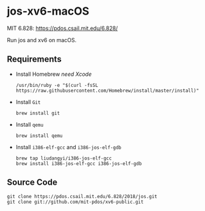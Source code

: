 # jos-xv6-macOS

MIT 6.828: https://pdos.csail.mit.edu/6.828/

Run jos and xv6 on macOS.

## Requirements

- Install Homebrew _need Xcode_

  ```shell
  /usr/bin/ruby -e "$(curl -fsSL https://raw.githubusercontent.com/Homebrew/install/master/install)"
  ```

- Install `Git`

  ```shell
  brew install git
  ```

- Install `qemu`

  ```shell
  brew install qemu
  ```

- Install `i386-elf-gcc` and `i386-jos-elf-gdb`

  ```shell
  brew tap liudangyi/i386-jos-elf-gcc
  brew install i386-jos-elf-gcc i386-jos-elf-gdb
  ```

## Source Code

```shell
git clone https://pdos.csail.mit.edu/6.828/2018/jos.git
git clone git://github.com/mit-pdos/xv6-public.git
```
